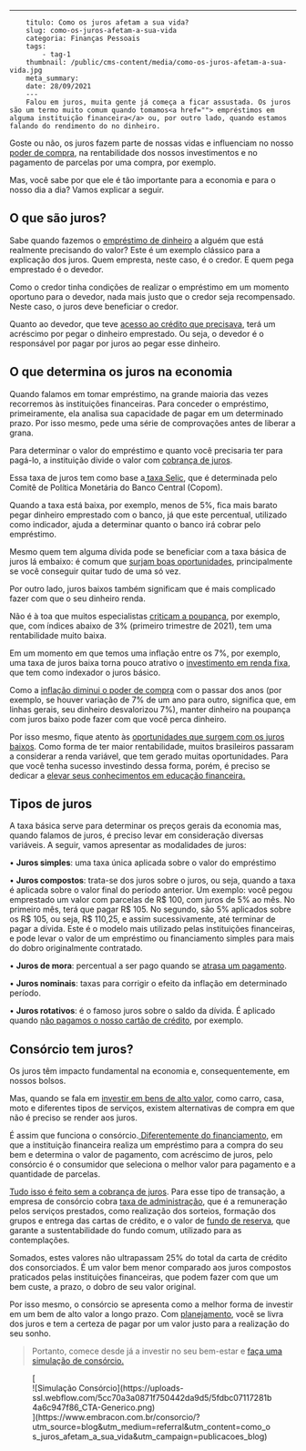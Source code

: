 ---
        titulo: Como os juros afetam a sua vida?
        slug: como-os-juros-afetam-a-sua-vida
        categoria: Finanças Pessoais
        tags:
            - tag-1
        thumbnail: /public/cms-content/media/como-os-juros-afetam-a-sua-vida.jpg
        meta_summary: 
        date: 28/09/2021
        ---
        Falou em juros, muita gente já começa a ficar assustada. Os juros são um termo muito comum quando tomamos<a href=""> empréstimos em alguma instituição financeira</a> ou, por outro lado, quando estamos falando do rendimento do no dinheiro.

Goste ou não, os juros fazem parte de nossas vidas e influenciam no nosso [poder de compra](https://www.embracon.com.br/blog/entenda-a-importancia-da-taxa-selic-e-da-inflacao), na rentabilidade dos nossos investimentos e no pagamento de parcelas por uma compra, por exemplo.

Mas, você sabe por que ele é tão importante para a economia e para o nosso dia a dia? Vamos explicar a seguir.

O que são juros?
----------------

Sabe quando fazemos o [empréstimo de dinheiro](https://www.embracon.com.br/blog/quitacao-de-financiamento-como-usar-a-carta-de-credito) a alguém que está realmente precisando do valor? Este é um exemplo clássico para a explicação dos juros. Quem empresta, neste caso, é o credor. E quem pega emprestado é o devedor.

Como o credor tinha condições de realizar o empréstimo em um momento oportuno para o devedor, nada mais justo que o credor seja recompensado. Neste caso, o juros deve beneficiar o credor.

Quanto ao devedor, que teve [acesso ao crédito que precisava](https://www.embracon.com.br/blog/tudo-o-que-voce-precisa-saber-sobre-a-carta-de-credito-de-consorcios), terá um acréscimo por pegar o dinheiro emprestado. Ou seja, o devedor é o responsável por pagar por juros ao pegar esse dinheiro.

O que determina os juros na economia
------------------------------------

Quando falamos em tomar empréstimo, na grande maioria das vezes recorremos às instituições financeiras. Para conceder o empréstimo, primeiramente, ela analisa sua capacidade de pagar em um determinado prazo. Por isso mesmo, pede uma série de comprovações antes de liberar a grana.

Para determinar o valor do empréstimo e quanto você precisaria ter para pagá-lo, a instituição divide o valor com [cobrança de juros](https://www.embracon.com.br/blog/consorcio-nao-tem-juros-entenda).

Essa taxa de juros tem como base a[ taxa Selic](https://www.embracon.com.br/blog/entenda-a-importancia-da-taxa-selic-e-da-inflacao), que é determinada pelo Comitê de Política Monetária do Banco Central (Copom).

Quando a taxa está baixa, por exemplo, menos de 5%, fica mais barato pegar dinheiro emprestado com o banco, já que este percentual, utilizado como indicador, ajuda a determinar quanto o banco irá cobrar pelo empréstimo.

Mesmo quem tem alguma dívida pode se beneficiar com a taxa básica de juros lá embaixo: é comum que [surjam boas oportunidades](https://www.embracon.com.br/blog/5-formas-de-aumentar-seu-patrimonio-com-o-consorcio), principalmente se você conseguir quitar tudo de uma só vez.

Por outro lado, juros baixos também significam que é mais complicado fazer com que o seu dinheiro renda.

Não é à toa que muitos especialistas [criticam a poupança](https://www.embracon.com.br/blog/consorcio-ou-poupanca-quais-sao-as-diferencas-e-como-escolher), por exemplo, que, com índices abaixo de 3% (primeiro trimestre de 2021), tem uma rentabilidade muito baixa.

Em um momento em que temos uma inflação entre os 7%, por exemplo, uma taxa de juros baixa torna pouco atrativo o [investimento em renda fixa](https://www.embracon.com.br/blog/diversificar-investimentos-financeiros-e-possivel), que tem como indexador o juros básico.

Como a [inflação diminui o poder de compra](https://www.embracon.com.br/blog/incc-e-ipca-por-que-eles-sao-tao-importantes-no-consorcio) com o passar dos anos (por exemplo, se houver variação de 7% de um ano para outro, significa que, em linhas gerais, seu dinheiro desvalorizou 7%), manter dinheiro na poupança com juros baixo pode fazer com que você perca dinheiro.

Por isso mesmo, fique atento às [oportunidades que surgem com os juros baixos](https://www.embracon.com.br/blog/perfil-de-investidor-conheca-os-tipos-e-saiba-qual-e-o-seu). Como forma de ter maior rentabilidade, muitos brasileiros passaram a considerar a renda variável, que tem gerado muitas oportunidades. Para que você tenha sucesso investindo dessa forma, porém, é preciso se dedicar a [elevar seus conhecimentos em educação financeira. ](https://www.embracon.com.br/blog/entenda-a-importancia-da-educacao-financeira-na-sua-vida)

Tipos de juros
--------------

A taxa básica serve para determinar os preços gerais da economia mas, quando falamos de juros, é preciso levar em consideração diversas variáveis. A seguir, vamos apresentar as modalidades de juros:

 • **Juros simples**: uma taxa única aplicada sobre o valor do empréstimo

 • **Juros compostos**: trata-se dos juros sobre o juros, ou seja, quando a taxa é aplicada sobre o valor final do período anterior. Um exemplo: você pegou emprestado um valor com parcelas de R$ 100, com juros de 5% ao mês. No primeiro mês, terá que pagar R$ 105. No segundo, são 5% aplicados sobre os R$ 105, ou seja, R$ 110,25, e assim sucessivamente, até terminar de pagar a dívida. Este é o modelo mais utilizado pelas instituições financeiras, e pode levar o valor de um empréstimo ou financiamento simples para mais do dobro originalmente contratado.

 • **Juros de mora**: percentual a ser pago quando se [atrasa um pagamento](https://www.embracon.com.br/conhecaoconsorcio/como-resolver-o-atraso-no-pagamento-das-parcelas).

 • **Juros nominais**: taxas para corrigir o efeito da inflação em determinado período.

 • **Juros rotativos**: é o famoso juros sobre o saldo da dívida. É aplicado quando [não pagamos o nosso cartão de crédito](https://www.embracon.com.br/blog/divida-de-cartao-de-credito-como-sair-dela-e-nao-entrar-mais), por exemplo.

Consórcio tem juros?
--------------------

Os juros têm impacto fundamental na economia e, consequentemente, em nossos bolsos.

Mas, quando se fala em [investir em bens de alto valor](https://www.embracon.com.br/blog/8-motivos-que-comprovam-que-consorcio-e-investimento), como carro, casa, moto e diferentes tipos de serviços, existem alternativas de compra em que não é preciso se render aos juros.

É assim que funciona o consórcio.[ Diferentemente do financiamento](https://www.embracon.com.br/blog/sabe-a-diferenca-entre-consorcio-e-financiamento-a-gente-te-conta), em que a instituição financeira realiza um empréstimo para a compra do seu bem e determina o valor de pagamento, com acréscimo de juros, pelo consórcio é o consumidor que seleciona o melhor valor para pagamento e a quantidade de parcelas.

[Tudo isso é feito sem a cobrança de juros](https://www.embracon.com.br/blog/parcela-de-consorcio-tem-juros). Para esse tipo de transação, a empresa de consórcio cobra [taxa de administração](https://www.embracon.com.br/blog/como-funciona-a-taxa-de-administracao-de-um-consorcio), que é a remuneração pelos serviços prestados, como realização dos sorteios, formação dos grupos e entrega das cartas de crédito, e o valor de [fundo de reserva](https://www.embracon.com.br/blog/entenda-como-funciona-a-devolucao-do-fundo-de-reserva), que garante a sustentabilidade do fundo comum, utilizado para as contemplações.

Somados, estes valores não ultrapassam 25% do total da carta de crédito dos consorciados. É um valor bem menor comparado aos juros compostos praticados pelas instituições financeiras, que podem fazer com que um bem custe, a prazo, o dobro de seu valor original.

Por isso mesmo, o consórcio se apresenta como a melhor forma de investir em um bem de alto valor a longo prazo. Com [planejamento](https://www.embracon.com.br/blog/planejamento-financeiro-um-guia-para-as-financas-nao-sairem-de-controle), você se livra dos juros e tem a certeza de pagar por um valor justo para a realização do seu sonho.

> Portanto, comece desde já a investir no seu bem-estar e [faça uma simulação de consórcio.](https://www.embracon.com.br/consorcio/?utm_source=blog&utm_medium=referral&utm_content=como_os_juros_afetam_a_sua_vida&utm_campaign=publicacoes_blog)

<figure class="w-richtext-figure-type-image w-richtext-align-center">[<div>![Simulação Consórcio](https://uploads-ssl.webflow.com/5cc70a3a0871f750442da9d5/5fdbc07117281b4a6c947f86_CTA-Generico.png)</div>](https://www.embracon.com.br/consorcio/?utm_source=blog&utm_medium=referral&utm_content=como_os_juros_afetam_a_sua_vida&utm_campaign=publicacoes_blog)</figure>
        